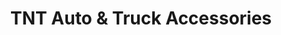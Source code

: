 ---
title: "TNT Auto & Truck Accessories"
url: /reidsville/tnt-auto-and-truck-accessories/
shop: car parts
---
